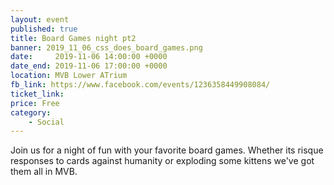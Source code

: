 ```yaml
---
layout: event
published: true
title: Board Games night pt2
banner: 2019_11_06_css_does_board_games.png
date:     2019-11-06 14:00:00 +0000
date_end: 2019-11-06 17:00:00 +0000
location: MVB Lower ATrium
fb_link: https://www.facebook.com/events/1236358449908084/
ticket_link:
price: Free
category:
    - Social
---
```


Join us for a night of fun with your favorite board games. Whether its risque responses to cards against humanity or exploding some kittens we've got them all in MVB.
